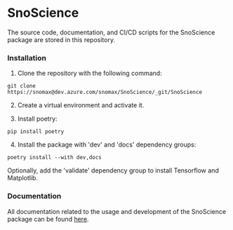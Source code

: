 # SnoScience

The source code, documentation, and CI/CD scripts for the SnoScience package are stored in this repository.

### Installation

1. Clone the repository with the following command:

```shell
git clone https://snomax@dev.azure.com/snomax/SnoScience/_git/SnoScience
```

2. Create a virtual environment and activate it.

3. Install poetry:

```shell
pip install poetry
```

4. Install the package with 'dev' and 'docs' dependency groups:

```shell
poetry install --with dev,docs
```

Optionally, add the 'validate' dependency group to install Tensorflow and Matplotlib. 

### Documentation

All documentation related to the usage and development of the SnoScience package can be found [here](https://thesecondsnomax.github.io/SnoScience/).
